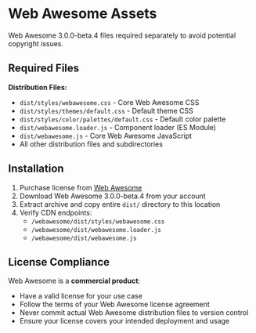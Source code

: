# Web Awesome Assets

Web Awesome 3.0.0-beta.4 files required separately to avoid potential copyright issues.

## Required Files

**Distribution Files:**
- `dist/styles/webawesome.css` - Core Web Awesome CSS
- `dist/styles/themes/default.css` - Default theme CSS
- `dist/styles/color/palettes/default.css` - Default color palette
- `dist/webawesome.loader.js` - Component loader (ES Module)
- `dist/webawesome.js` - Core Web Awesome JavaScript
- All other distribution files and subdirectories

## Installation

1. Purchase license from [Web Awesome](https://webawesome.com)
2. Download Web Awesome 3.0.0-beta.4 from your account
3. Extract archive and copy entire `dist/` directory to this location
4. Verify CDN endpoints:
   - `/webawesome/dist/styles/webawesome.css`
   - `/webawesome/dist/webawesome.loader.js`
   - `/webawesome/dist/webawesome.js`

## License Compliance

Web Awesome is a **commercial product**:
- Have a valid license for your use case
- Follow the terms of your Web Awesome license agreement
- Never commit actual Web Awesome distribution files to version control
- Ensure your license covers your intended deployment and usage
